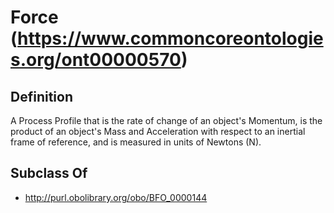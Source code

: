 # Force (https://www.commoncoreontologies.org/ont00000570)

## Definition
A Process Profile that is the rate of change of an object's Momentum, is the product of an object's Mass and Acceleration with respect to an inertial frame of reference, and is measured in units of Newtons (N).

## Subclass Of
- http://purl.obolibrary.org/obo/BFO_0000144

